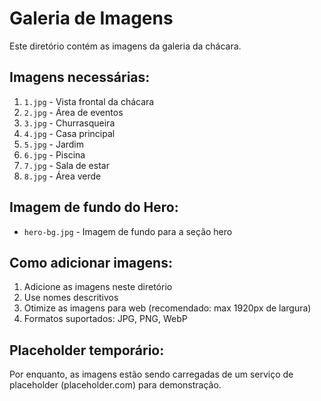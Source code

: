 # Galeria de Imagens

Este diretório contém as imagens da galeria da chácara.

## Imagens necessárias:

1. `1.jpg` - Vista frontal da chácara
2. `2.jpg` - Área de eventos
3. `3.jpg` - Churrasqueira
4. `4.jpg` - Casa principal
5. `5.jpg` - Jardim
6. `6.jpg` - Piscina
7. `7.jpg` - Sala de estar
8. `8.jpg` - Área verde

## Imagem de fundo do Hero:

- `hero-bg.jpg` - Imagem de fundo para a seção hero

## Como adicionar imagens:

1. Adicione as imagens neste diretório
2. Use nomes descritivos
3. Otimize as imagens para web (recomendado: max 1920px de largura)
4. Formatos suportados: JPG, PNG, WebP

## Placeholder temporário:

Por enquanto, as imagens estão sendo carregadas de um serviço de placeholder (placeholder.com) para demonstração.

